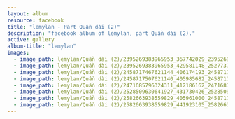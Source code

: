 ```yaml
---
layout: album
resource: facebook
title: "lemylan - Part Quần dài (2)"
description: "facebook album of lemylan, part Quần dài (2)."
active: gallery
album-title: "lemylan"
images:
  - image_path: lemylan/Quần dài (2)/2395269383965953_367742029_2395269860632572_8081329500296382891_n.jpg
  - image_path: lemylan/Quần dài (2)/2395269383965953_429581148_2527737234052500_2655546327207760988_n.jpg
  - image_path: lemylan/Quần dài (2)/2458717467621144_406174193_2458717640954460_5991767072929796429_n.jpg
  - image_path: lemylan/Quần dài (2)/2458717507621140_405985682_2458717650954459_6797969945536124461_n.jpg
  - image_path: lemylan/Quần dài (2)/2471685796324311_412186162_2471687196324171_1644030479090862230_n.jpg
  - image_path: lemylan/Quần dài (2)/2528509630641927_431730426_2528509997308557_4104707892113074477_n.jpg
  - image_path: lemylan/Quần dài (2)/2582663938559829_405961000_2458717630954461_87024242385376705_n.jpg
  - image_path: lemylan/Quần dài (2)/2582663938559829_441923105_2582663935226496_1062065265066483819_n.jpg
---
```

